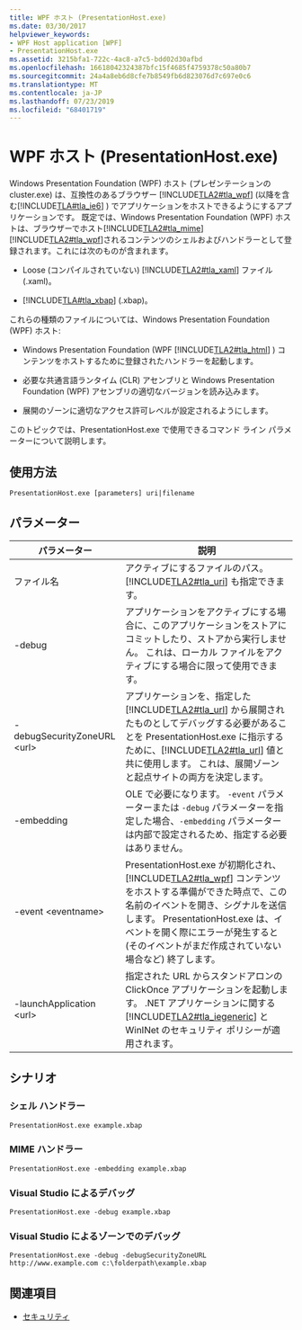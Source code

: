 ```yaml
---
title: WPF ホスト (PresentationHost.exe)
ms.date: 03/30/2017
helpviewer_keywords:
- WPF Host application [WPF]
- PresentationHost.exe
ms.assetid: 3215bfa1-722c-4ac8-a7c5-bdd02d30afbd
ms.openlocfilehash: 16618042324387bfc15f4685f4759378c50a80b7
ms.sourcegitcommit: 24a4a8eb6d8cfe7b8549fb6d823076d7c697e0c6
ms.translationtype: MT
ms.contentlocale: ja-JP
ms.lasthandoff: 07/23/2019
ms.locfileid: "68401719"
---
```

# <a name="wpf-host-presentationhostexe"></a>WPF ホスト (PresentationHost.exe)
Windows Presentation Foundation (WPF) ホスト (プレゼンテーションの cluster.exe) は、互換性のあるブラウザー [!INCLUDE[TLA2#tla_wpf](../../../../includes/tla2sharptla-wpf-md.md)] (以降を含む[!INCLUDE[TLA#tla_ie6](../../../../includes/tlasharptla-ie6-md.md)] ) でアプリケーションをホストできるようにするアプリケーションです。 既定では、Windows Presentation Foundation (WPF) ホストは、ブラウザーでホスト[!INCLUDE[TLA2#tla_mime](../../../../includes/tla2sharptla-mime-md.md)] [!INCLUDE[TLA2#tla_wpf](../../../../includes/tla2sharptla-wpf-md.md)]されるコンテンツのシェルおよびハンドラーとして登録されます。これには次のものが含まれます。  
  
- Loose (コンパイルされていない) [!INCLUDE[TLA2#tla_xaml](../../../../includes/tla2sharptla-xaml-md.md)] ファイル (.xaml)。  
  
- [!INCLUDE[TLA#tla_xbap](../../../../includes/tlasharptla-xbap-md.md)] (.xbap)。  
  
 これらの種類のファイルについては、Windows Presentation Foundation (WPF) ホスト:  
  
- Windows Presentation Foundation (WPF [!INCLUDE[TLA2#tla_html](../../../../includes/tla2sharptla-html-md.md)] ) コンテンツをホストするために登録されたハンドラーを起動します。  
  
- 必要な共通言語ランタイム (CLR) アセンブリと Windows Presentation Foundation (WPF) アセンブリの適切なバージョンを読み込みます。  
  
- 展開のゾーンに適切なアクセス許可レベルが設定されるようにします。  
  
 このトピックでは、PresentationHost.exe で使用できるコマンド ライン パラメーターについて説明します。  
  
## <a name="usage"></a>使用方法  
 `PresentationHost.exe [parameters] uri|filename`  
  
## <a name="parameters"></a>パラメーター  
  
|パラメーター|説明|  
|---------------|-----------------|  
|ファイル名|アクティブにするファイルのパス。 [!INCLUDE[TLA2#tla_uri](../../../../includes/tla2sharptla-uri-md.md)] も指定できます。|  
|-debug|アプリケーションをアクティブにする場合に、このアプリケーションをストアにコミットしたり、ストアから実行しません。 これは、ローカル ファイルをアクティブにする場合に限って使用できます。|  
|-debugSecurityZoneURL \<url>|アプリケーションを、指定した [!INCLUDE[TLA2#tla_url](../../../../includes/tla2sharptla-url-md.md)] から展開されたものとしてデバッグする必要があることを PresentationHost.exe に指示するために、[!INCLUDE[TLA2#tla_url](../../../../includes/tla2sharptla-url-md.md)] 値と共に使用します。 これは、展開ゾーンと起点サイトの両方を決定します。|  
|-embedding|OLE で必要になります。 `-event` パラメーターまたは `-debug` パラメーターを指定した場合、`-embedding` パラメーターは内部で設定されるため、指定する必要はありません。|  
|-event \<eventname>|PresentationHost.exe が初期化され、[!INCLUDE[TLA2#tla_wpf](../../../../includes/tla2sharptla-wpf-md.md)] コンテンツをホストする準備ができた時点で、この名前のイベントを開き、シグナルを送信します。 PresentationHost.exe は、イベントを開く際にエラーが発生すると (そのイベントがまだ作成されていない場合など) 終了します。|  
|-launchApplication \<url>|指定された URL からスタンドアロンの ClickOnce アプリケーションを起動します。 .NET アプリケーションに関する [!INCLUDE[TLA2#tla_iegeneric](../../../../includes/tla2sharptla-iegeneric-md.md)] と WinINet のセキュリティ ポリシーが適用されます。|  
  
## <a name="scenarios"></a>シナリオ  
  
### <a name="shell-handler"></a>シェル ハンドラー  
 `PresentationHost.exe example.xbap`  
  
### <a name="mime-handler"></a>MIME ハンドラー  
 `PresentationHost.exe -embedding example.xbap`  
  
### <a name="visual-studio-debugging"></a>Visual Studio によるデバッグ  
 `PresentationHost.exe -debug example.xbap`  
  
### <a name="visual-studio-debugging-in-zone"></a>Visual Studio によるゾーンでのデバッグ  
 `PresentationHost.exe -debug -debugSecurityZoneURL http://www.example.com c:\folderpath\example.xbap`  
  
## <a name="see-also"></a>関連項目

- [セキュリティ](../security-wpf.md)

